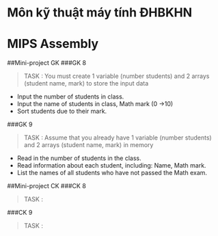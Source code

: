 # Môn kỹ thuật máy tính ĐHBKHN 
# MIPS Assembly 
##Mini-project GK 
###GK 8
>TASK : You must create 1 variable (number students) and 2 arrays (student name, mark) to store the input data
 + Input the number of students in class.
 + Input the name of students in class, Math mark (0 →10)
 + Sort students due to their mark.
 
 ###GK 9
 >TASK : Assume that you already have 1 variable (number students) and 2 arrays (student name, mark) in memory
 + Read in the number of students in the class.
 + Read information about each student, including: Name, Math mark.
 + List the names of all students who have not passed the Math exam.
 
 ##Mini-project CK 
 ###CK 8
>TASK : 
 
 ###CK 9
 >TASK : 
